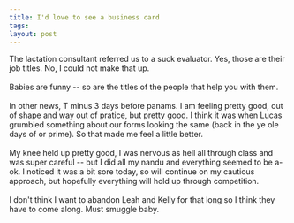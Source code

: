 ```yaml
---
title: I'd love to see a business card
tags: 
layout: post
---
```

The lactation consultant referred us to a suck evaluator.  Yes, those are their job titles.  No, I could not make that up.<br /><br />Babies are funny -- so are the titles of the people that help you with them.<br /><br />In other news, T minus 3 days before panams.  I am feeling pretty good, out of shape and way out of pratice, but pretty good. I think it was when Lucas grumbled something about our forms looking the same (back in the ye ole days of or prime).  So that made me feel a little better.<br /><br />My knee held up pretty good, I was nervous as hell all through class and was super careful -- but I did all my nandu and everything seemed to be a-ok.  I noticed it was a bit sore today, so will continue on my cautious approach, but hopefully everything will hold up through competition. <br /><br />I don't think I want to abandon Leah and Kelly for that long so I think they have to come along.  Must smuggle baby.

